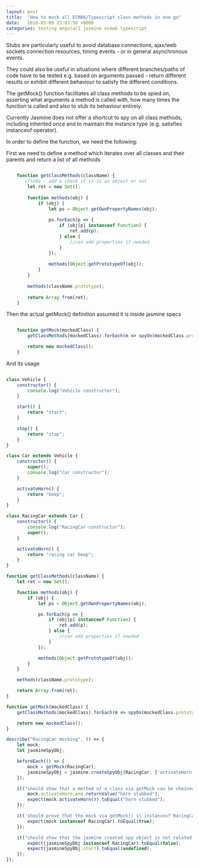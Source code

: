 ```yaml
---
layout: post
title:  "How to mock all ECMA6/Typescript class methods in one go"
date:   2016-03-09 23:03:50 +0000
categories: testing angular2 jasmine ecma6 typescript
---
```


Stubs are particularly useful to avoid database connections, ajax/web sockets connection resources, timing events - or in general asynchronous events.

They could also be useful in situations where different branches/paths of code have to be tested e.g. based on arguments passed - return different results or exhibit different behaviour to satisfy the different conditions.

The getMock() function facilitates all class methods to be spied on, asserting what arguments a method is called with, how many times the function is called and also to stub its behaviour entirely.


Currently Jasmine does not offer a shortcut to spy on all class methods, including inherited once and to maintain the instance type (e.g. satisfies instanceof operator).

In order to define the function, we need the following:

First we need to define a method which iterates over all classes and their parents and return a list of all methods

```javascript

    function getClassMethods(className) {
       //todo - add a check if it is an object or not
        let ret = new Set();
    
        function methods(obj) {
            if (obj) {
                let ps = Object.getOwnPropertyNames(obj);
    
                ps.forEach(p => {
                    if (obj[p] instanceof Function) {
                        ret.add(p);
                    } else {
                        //can add properties if needed
                    }
                });
    
                methods(Object.getPrototypeOf(obj));
            }
        }
    
        methods(className.prototype);
    
        return Array.from(ret);
    }

```

Then the actual getMock() definition assumed it is inside jasmine specs

```javascript

    function getMock(mockedClass) {
        getClassMethods(mockedClass).forEach(m => spyOn(mockedClass.prototype, m));

        return new mockedClass();
    }


```


And its usage

```javascript

class Vehicle {
    constructor() {
        console.log("Vehicle constructor");
    }

    start() {
        return "start";
    }

    stop() {
        return "stop";
    }
}

class Car extends Vehicle {
    constructor() {
        super();
        console.log("Car constructor");
    }

    activateHorn() {
        return "beep";
    }
}

class RacingCar extends Car {
    constructor() {
        console.log("RacingCar constructor");
        super();
    }

    activateHorn() {
        return "racing car beep";
    }
}

function getClassMethods(className) {
    let ret = new Set();

    function methods(obj) {
        if (obj) {
            let ps = Object.getOwnPropertyNames(obj);

            ps.forEach(p => {
                if (obj[p] instanceof Function) {
                    ret.add(p);
                } else {
                    //can add properties if needed
                }
            });

            methods(Object.getPrototypeOf(obj));
        }
    }

    methods(className.prototype);

    return Array.from(ret);
}

function getMock(mockedClass) {
    getClassMethods(mockedClass).forEach(m => spyOn(mockedClass.prototype, m));

    return new mockedClass();
}

describe("RacingCar mocking", () => {
    let mock;
    let jasmineSpyObj;

    beforeEach(() => {
        mock = getMock(RacingCar);
        jasmineSpyObj = jasmine.createSpyObj(RacingCar, ['activateHorn']);
    });

    it("should show that a method of a class via getMock can be chained with and.anything before calling", () => {
        mock.activateHorn.and.returnValue("horn stubbed");
        expect(mock.activateHorn()).toEqual("horn stubbed");
    });

    it('should prove that the mock via getMock() is instanceof RacingCar', () => {
        expect(mock instanceof RacingCar).toEqual(true);
    });

    it("should show that the jasmine created spy object is not related to the class itself", () => {
        expect(jasmineSpyObj instanceof RacingCar).toEqual(false);
        expect(jasmineSpyObj.start).toEqual(undefined);
    });
});


```
